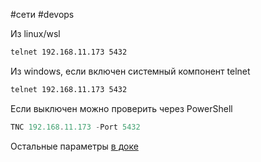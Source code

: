 #сети #devops 

Из linux/wsl
```bash
telnet 192.168.11.173 5432
```

Из windows, если включен системный компонент telnet
```cmd
telnet 192.168.11.173 5432 
```

Если выключен можно проверить через PowerShell
```PowerShell
TNC 192.168.11.173 -Port 5432
```
Остальные параметры [в доке](https://learn.microsoft.com/en-us/powershell/module/nettcpip/test-netconnection?view=windowsserver2022-ps)
